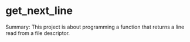 # get_next_line

Summary:
This project is about programming a function that returns a line
read from a file descriptor.
